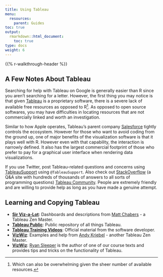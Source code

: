 ```yaml
---
title: Using Tableau
menu:
  resources:
    parent: Guides
toc: true
output:
  rmarkdown::html_document:
    toc: true
type: docs
weight: 6
---
```


{{% r-walkthrough-header %}}

## A Few Notes About Tableau

Searching for help with Tableau on Google is generally easier than R since you aren’t searching for a letter. However, the first thing you may notice is that given [Tableau](https://www.tableau.com/) is a proprietary software, there is a severe lack of available free resources as opposed to R[^1]. As opposed to open source softwares, you may have difficulties in locating resources that are not commercially linked and worth an investigation.

Similar to how Apple operates, Tableau’s parent company [Salesforce](https://www.salesforce.com/) tightly controls the ecosystem. However for those who want to avoid coding from the ground up, one of major benefits of the visualization software is that it plays well with R. However even with that capability, the interaction is narrowly defined. It also has the largest commercial footprint of those who prefer to pay for a graphical user interface when rendering data visualizations.

If you use Twitter, post Tableau-related questions and concerns using [TableauSupport](https://twitter.com/TableauSupport) using `@TableauSupport`. Also check out [StackOverflow](https://stackoverflow.com/) (a Q&A site with hundreds of thousands of answers to all sorts of programming questions) [Tableau Community](https://community.tableau.com/s/). People are extremely friendly and are willing to provide help as long as you have made a genuine attempt.

## Learning and Copying Tableau

- [**Sir Viz-a-Lot**](https://www.sirvizalot.com/): Dashboards and descriptions from [Matt Chabers](https://twitter.com/sirvizalot) - a Tableau Zen Master.
- [**Tableau Public**](https://public.tableau.com/en-us/s/): Public repository of all things Tableau.
- [**Tableau Training Videos**](https://www.tableau.com/learn/training/20211): Official material from the software developer.
- [**VizWiz**](https://www.vizwiz.com/): Examples and help from [Andy Kriebel](https://twitter.com/VizWizBI) - another Tableau Zen Master.
- [**VizWiz**](https://www.ryansleeper.com/): [Ryan Sleeper](https://twitter.com/ryanvizzes) is the author of one of our course texts and provides tips and tricks on the functionality of Tableau.

[^1]: Which can also be overwhelming given the sheer number of available resources.
